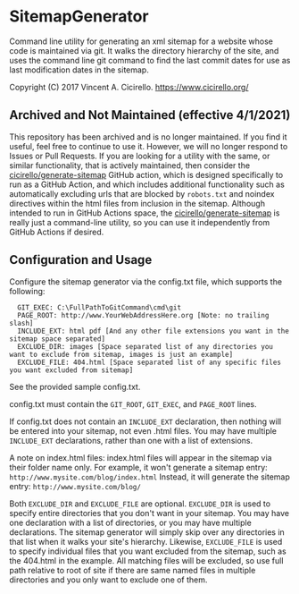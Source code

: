 # SitemapGenerator
Command line utility for generating an xml sitemap for a website whose code is maintained via git.  It walks the directory hierarchy of the site, and uses the command line git command to find the last commit dates for use as last modification dates in the sitemap.

Copyright (C) 2017 Vincent A. Cicirello.
https://www.cicirello.org/

## Archived and Not Maintained (effective 4/1/2021)

This repository has been archived and is no longer maintained. If you find it useful, feel free to continue to use 
it.  However, we will no longer respond to Issues or Pull Requests. If you are looking for a utility with the 
same, or similar functionality, that is actively maintained, then consider 
the [cicirello/generate-sitemap](https://github.com/cicirello/generate-sitemap) GitHub action, which is designed
specifically to run as a GitHub Action, and which includes additional functionality such as automatically excluding
urls that are blocked by `robots.txt` and noindex directives within the html files from inclusion in the sitemap.
Although intended to run in GitHub Actions space, the [cicirello/generate-sitemap](https://github.com/cicirello/generate-sitemap)
is really just a command-line utility, so you can use it independently from GitHub Actions if desired.

## Configuration and Usage

Configure the sitemap generator via the config.txt file, which supports the following:
```  GIT_ROOT: C:\FullPathToLocalGitRepository\user.github.io
  GIT_EXEC: C:\FullPathToGitCommand\cmd\git
  PAGE_ROOT: http://www.YourWebAddressHere.org [Note: no trailing slash]
  INCLUDE_EXT: html pdf [And any other file extensions you want in the sitemap space separated]
  EXCLUDE_DIR: images [Space separated list of any directories you want to exclude from sitemap, images is just an example]
  EXCLUDE_FILE: 404.html [Space separated list of any specific files you want excluded from sitemap]
```

See the provided sample config.txt.

config.txt must contain the `GIT_ROOT`, `GIT_EXEC`, and `PAGE_ROOT` lines.

If config.txt does not contain an `INCLUDE_EXT` declaration, then nothing will be entered into
your sitemap, not even .html files.  You may have multiple `INCLUDE_EXT` declarations, rather than one
with a list of extensions.

A note on index.html files: index.html files will appear in the sitemap via their
folder name only.  For example, it won't generate a sitemap entry: `http://www.mysite.com/blog/index.html`
Instead, it will generate the sitemap entry: `http://www.mysite.com/blog/`

Both `EXCLUDE_DIR` and `EXCLUDE_FILE` are optional.  `EXCLUDE_DIR` is used to specify entire directories
that you don't want in your sitemap.  You may have one declaration with a list of directories, or
you may have multiple declarations.  The sitemap generator will simply skip over any directories in 
that list when it walks your site's hierarchy.  Likewise, `EXCLUDE_FILE` is used to specify individual
files that you want excluded from the sitemap, such as the 404.html in the example.  All matching files
will be excluded, so use full path relative to root of site if there are same named files in multiple
directories and you only want to exclude one of them.


